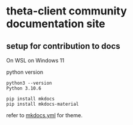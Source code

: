 # theta-client community documentation site

## setup for contribution to docs

On WSL on Windows 11

python version

```
python3 --version
Python 3.10.6
```

```
pip install mkdocs
pip install mkdocs-material
```

refer to [mkdocs.yml](https://github.com/theta360developers/theta-client-guide/blob/main/mkdocs.yml) for theme.